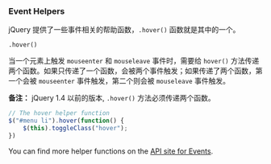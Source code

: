 ### Event Helpers
jQuery 提供了一些事件相关的帮助函数，`.hover()` 函数就是其中的一个。

`.hover()`

当一个元素上触发 `mouseenter` 和 `mouseleave` 事件时，需要给 `hover()` 方法传递两个函数。如果只传递了一个函数，会被两个事件触发；如果传递了两个函数，第一个会被 `mouseenter` 事件触发，第二个则会被 `mouseleave` 事件触发。

**备注：** jQuery 1.4 以前的版本, `.hover()` 方法必须传递两个函数。

```javascript
// The hover helper function
$("#menu li").hover(function() {
    $(this).toggleClass("hover");
})
```
You can find more helper functions on the [API site for Events](https://api.jquery.com/category/events/).
